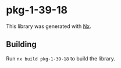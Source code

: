 # pkg-1-39-18

This library was generated with [Nx](https://nx.dev).

## Building

Run `nx build pkg-1-39-18` to build the library.
